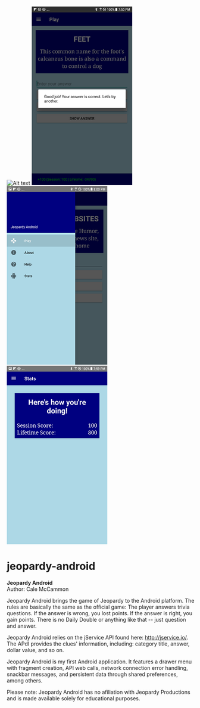 ![Alt text](/screenshos/3.png "Screenshot")
![Alt text](/screenshots/1.png "Screenshot")
![Alt text](/screenshots/4.png "Screenshot")
![Alt text](/screenshots/2.png "Screenshot")

# jeopardy-android
<b>Jeopardy Android</b><br/>
Author: Cale McCammon

Jeopardy Android brings the game of Jeopardy to the Android platform. The rules are basically the same as
the official game: The player answers trivia questions. If the answer is wrong, you lost points. If the
answer is right, you gain points. There is no Daily Double or anything like that -- just question and 
answer.

Jeopardy Android relies on the jService API found here: http://jservice.io/. The APdI provides the 
clues' information, including: category title, answer, dollar value, and so on.

Jeopardy Android is my first Android application. It features a drawer menu with fragment creation, 
API web calls, network connection error handling,  snackbar messages, and persistent data through shared preferences, 
among others.

Please note: Jeopardy Android has no afiliation with Jeopardy Productions and is made available solely 
for educational purposes.


